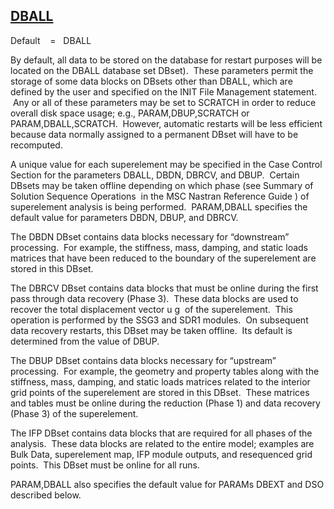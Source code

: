 ## [DBALL](https://nexus.hexagon.com/documentationcenter/bundle/MSC_Nastran_2022.4/page/Nastran_Combined_Book/qrg/parameters/TOC.DBALL.xhtml)

Default    =    DBALL

By default, all data to be stored on the database for restart purposes will be located on the DBALL database set DBset).  These parameters permit the storage of some data blocks on DBsets other than DBALL, which are defined by the user and specified on the INIT File Management statement.  Any or all of these parameters may be set to SCRATCH in order to reduce overall disk space usage; e.g., PARAM,DBUP,SCRATCH or PARAM,DBALL,SCRATCH.  However, automatic restarts will be less efficient because data normally assigned to a permanent DBset will have to be recomputed.

A unique value for each superelement may be specified in the Case Control Section for the parameters DBALL, DBDN, DBRCV, and DBUP.  Certain DBsets may be taken offline depending on which phase (see  Summary of Solution Sequence Operations  in  the MSC Nastran Reference Guide ) of superelement analysis is being performed.  PARAM,DBALL specifies the default value for parameters DBDN, DBUP, and DBRCV.

The DBDN DBset contains data blocks necessary for “downstream” processing.  For example, the stiffness, mass, damping, and static loads matrices that have been reduced to the boundary of the superelement are stored in this DBset.

The DBRCV DBset contains data blocks that must be online during the first pass through data recovery (Phase 3).  These data blocks are used to recover the total displacement vector u g  of the superelement.  This operation is performed by the SSG3 and SDR1 modules.  On subsequent data recovery restarts, this DBset may be taken offline.  Its default is determined from the value of DBUP.

The DBUP DBset contains data blocks necessary for “upstream” processing.  For example, the geometry and property tables along with the stiffness, mass, damping, and static loads matrices related to the interior grid points of the superelement are stored in this DBset.  These matrices and tables must be online during the reduction (Phase 1) and data recovery (Phase 3) of the superelement.

The IFP DBset contains data blocks that are required for all phases of the analysis.  These data blocks are related to the entire model; examples are Bulk Data, superelement map, IFP module outputs, and resequenced grid points.  This DBset must be online for all runs.

PARAM,DBALL also specifies the default value for PARAMs DBEXT and DSO described below.

